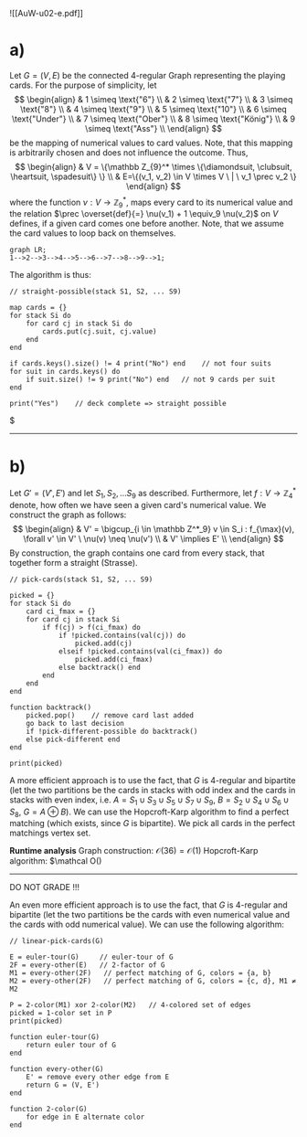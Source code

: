 ![[AuW-u02-e.pdf]]

<div style="page-break-after: always;"></div>

# a)

Let $G = (V, E)$ be the connected 4-regular Graph representing the playing cards.
For the purpose of simplicity, let$$
\begin{align}
	& 1 \simeq \text{"6"} \\
& 2 \simeq \text{"7"} \\
& 3 \simeq \text{"8"} \\
& 4 \simeq \text{"9"} \\
& 5 \simeq \text{"10"} \\
& 6 \simeq \text{"Under"} \\
& 7 \simeq \text{"Ober"} \\
& 8 \simeq \text{"König"} \\
& 9 \simeq \text{"Ass"} \\
\end{align}
$$be the mapping of numerical values to card values. Note, that this mapping is arbitrarily chosen and does not influence the outcome. Thus,$$
\begin{align}
& V = \{\mathbb Z_{9}^* \times \{\diamondsuit, \clubsuit, \heartsuit, \spadesuit\} \} \\
& E=\{(v_1, v_2) \in V \times V \ | \ v_1 \prec v_2 \}
\end{align}
$$where the function $\nu : V \rightarrow \mathbb Z_9^*$, maps every card to its numerical value and the relation $\prec \overset{def}{=} \nu(v_1) + 1 \equiv_9 \nu(v_2)$ on $V$ defines, if a given card comes one before another. Note, that we assume the card values to loop back on themselves.
```mermaid
graph LR;
1-->2-->3-->4-->5-->6-->7-->8-->9-->1;
```

The algorithm is thus:
```
// straight-possible(stack S1, S2, ... S9)

map cards = {}
for stack Si do
	for card cj in stack Si do
		cards.put(cj.suit, cj.value)
	end
end

if cards.keys().size() != 4 print("No") end    // not four suits
for suit in cards.keys() do
	if suit.size() != 9 print("No") end   // not 9 cards per suit
end

print("Yes")    // deck complete => straight possible
```

$

___

# b)

Let $G'=(V', E')$ and let $S_1, S_2, \dots S_9$ as described. Furthermore, let $f: V \rightarrow \mathbb Z_4^*$ denote, how often we have seen a given card's numerical value.
We construct the graph as follows:
$$
\begin{align}
& V' = \bigcup_{i \in \mathbb Z^*_9} v \in S_i  : f_{\max}(v), \forall v' \in V' \ \nu(v) \neq \nu(v')   \\
& V' \implies E' \\
\end{align}
$$
By construction, the graph contains one card from every stack, that together form a straight (Strasse).

```
// pick-cards(stack S1, S2, ... S9)

picked = {}
for stack Si do
	card ci_fmax = {}
	for card cj in stack Si
		if f(cj) > f(ci_fmax) do
			if !picked.contains(val(cj)) do
				picked.add(cj)
			elseif !picked.contains(val(ci_fmax)) do
				picked.add(ci_fmax)
			else backtrack() end
		end
	end
end

function backtrack()
	picked.pop()    // remove card last added
	go back to last decision
	if !pick-different-possible do backtrack()
	else pick-different end
end

print(picked)
```

A more efficient approach is to use the fact, that $G$ is 4-regular and bipartite (let the two partitions be the cards in stacks with odd index and the cards in stacks with even index, i.e. $A = S_1 \cup S_3 \cup S_5 \cup S_7 \cup S_9$,  $B = S_2 \cup S_4 \cup S_6 \cup S_8$,  $G = A \oplus B$). We can use the Hopcroft-Karp algorithm to find a perfect matching (which exists, since $G$ is bipartite). We pick all cards in the perfect matchings vertex set.

**Runtime analysis**
Graph construction: $\mathcal O(36) = \mathcal O(1)$ 
Hopcroft-Karp algorithm: $\mathcal O()





___
DO NOT GRADE !!!

An even more efficient approach is to use the fact, that $G$ is 4-regular and bipartite (let the two partitions be the cards with even numerical value and the cards with odd numerical value). We can use the following algorithm:

```
// linear-pick-cards(G)

E = euler-tour(G)     // euler-tour of G
2F = every-other(E)   // 2-factor of G
M1 = every-other(2F)   // perfect matching of G, colors = {a, b}
M2 = every-other(2F)   // perfect matching of G, colors = {c, d}, M1 ≠ M2

P = 2-color(M1) xor 2-color(M2)   // 4-colored set of edges
picked = 1-color set in P
print(picked)

function euler-tour(G)
	return euler tour of G
end

function every-other(G)
	E' = remove every other edge from E
	return G = (V, E')
end

function 2-color(G)
	for edge in E alternate color
end
```

